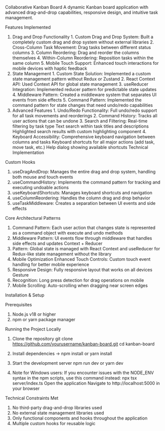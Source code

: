 Collaborative Kanban Board A dynamic Kanban board application with advanced drag-and-drop capabilities, responsive design, and intuitive task management.

Features Implemented

1. Drag and Drop Functionality 1. Custom Drag and Drop System: Built a completely custom drag and drop system without external libraries 2. Cross-Column Task Movement: Drag tasks between different status columns 3. Column Reordering: Drag and reorder the columns themselves 4. Within-Column Reordering: Reposition tasks within the same column 5. Mobile Touch Support: Enhanced touch interactions for mobile devices with haptic feedback
2. State Management 1. Custom State Solution: Implemented a custom state management pattern without Redux or Zustand 2. React Context API: Used Context API for global state management 3. useReducer Integration: Implemented reducer pattern for predictable state updates 4. Middleware Pattern: Created a middleware system that separates UI events from side effects 5. Command Pattern: Implemented the command pattern for state changes that need undo/redo capabilities
3. Advanced Features 1. Undo/Redo Functionality: Full undo/redo support for all task movements and reorderings 2. Command History: Tracks all user actions that can be undone 3. Search and Filtering: Real-time filtering by task type Text search within task titles and descriptions Highlighted search results with custom highlighting component 4. Keyboard Accessibility: Comprehensive keyboard navigation between columns and tasks Keyboard shortcuts for all major actions (add task, move task, etc.) Help dialog showing available shortcuts Technical Implementation

Custom Hooks 

1. useDragAndDrop: Manages the entire drag and drop system, handling both mouse and touch events 
2. useCommandHistory: Implements the command pattern for tracking and executing undoable actions 
3. useKeyboardShortcuts: Manages keyboard shortcuts and navigation 
4. useColumnReordering: Handles the column drag and drop behavior 
5. useTaskMiddleware: Creates a separation between UI events and side effects

Core Architectural Patterns 

1. Command Pattern: Each user action that changes state is represented as a command object with execute and undo methods 
2. Middleware Pattern: UI events flow through middleware that handles side effects and updates Context + Reducer 
3. Pattern: Global state is managed with React Context and useReducer for Redux-like state management without the library
4. Mobile Optimization Enhanced Touch Controls: Custom touch event handling for better mobile experience 
5. Responsive Design: Fully responsive layout that works on all devices Gesture 
6. Recognition: Long press detection for drag operations on mobile 
7. Mobile Scrolling: Auto-scrolling when dragging near screen edges 

Installation & Setup 

Prerequisites 
1. Node.js v18 or higher 
2. npm or yarn package manager 

Running the Project Locally
1. Clone the repository git clone https://github.com/yourusername/kanban-board.git cd kanban-board

2. Install dependencies 
-> npm install or yarn install

3. Start the development server 
npm run dev or yarn dev

4. Note for Windows users: If you encounter issues with the NODE_ENV syntax in the npm scripts, use this command instead: npx tsx server/index.ts Open the application Navigate to http://localhost:5000 in your browser

Technical Constraints Met

1. No third-party drag-and-drop libraries used
2. No external state management libraries used
3. Only functional components and hooks throughout the application
4. Multiple custom hooks for reusable logic
